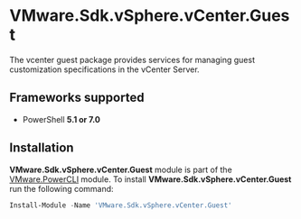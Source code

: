 # VMware.Sdk.vSphere.vCenter.Guest

The vcenter guest package provides services for managing guest customization specifications in the vCenter Server.

<a name="frameworks-supported"></a>
## Frameworks supported
- PowerShell **5.1 or 7.0**

<a name="installation"></a>
## Installation

**VMware.Sdk.vSphere.vCenter.Guest** module is part of the [VMware.PowerCLI](https://www.powershellgallery.com/packages/VMware.PowerCLI) module. To install **VMware.Sdk.vSphere.vCenter.Guest** run the following command:

```powershell
Install-Module -Name 'VMware.Sdk.vSphere.vCenter.Guest'
```
